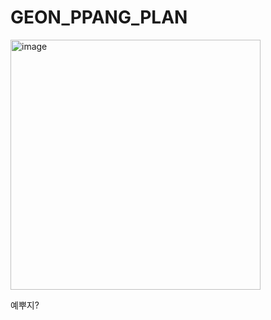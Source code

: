 # GEON_PPANG_PLAN
<img width="400" alt="image" src="https://github.com/GEON-PPANG/GEON_PPANG_PLAN/assets/134696653/465c21bd-dde7-4c58-b95b-d7c113492b50">

예뿌지?
